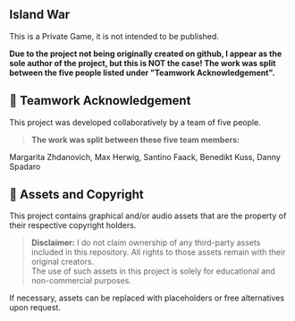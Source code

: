 ## Island War

This is a Private Game, it is not intended to be published. 

**Due to the project not being originally created on github, I appear as the sole author of the project, but this is NOT the case!
The work was split between the five people listed under "Teamwork Acknowledgement".**


## 🤝 Teamwork Acknowledgement

This project was developed collaboratively by a team of five people.  
> **The work was split between these five team members:**

Margarita Zhdanovich, Max Herwig, Santino Faack, Benedikt Kuss, Danny Spadaro


## 📁 Assets and Copyright

This project contains graphical and/or audio assets that are the property of their respective copyright holders.

> **Disclaimer:** I do not claim ownership of any third-party assets included in this repository. All rights to those assets remain with their original creators.  
> The use of such assets in this project is solely for educational and non-commercial purposes.

If necessary, assets can be replaced with placeholders or free alternatives upon request.
